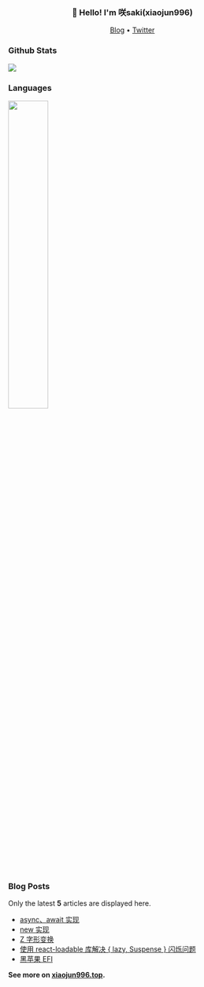 <h3 align="center">👋 Hello! I'm 咲saki(xiaojun996)</h3>

<p align="center">
  <a target="_blank" href="https://www.xiaojun996.top/">Blog</a> •
  <a target="_blank" href="https://twitter.com/Luka_ai">Twitter</a>
</p>

### Github Stats

<a href="https://github.com/xiaojun996">
<img src="https://github-readme-stats.vercel.app/api?username=xiaojun996">
</a>

### Languages

<a href="https://github.com/xiaojun996">
<img src="https://github-readme-stats.vercel.app/api/top-langs/?username=xiaojun996" style="width: 40%; max-width: 40%; min-width: 40%;">
</a>

### Blog Posts

Only the latest **5** articles are displayed here.

- [async、await 实现](https://xiaojun996.top/pages/69ae26/)
- [new 实现](https://xiaojun996.top/pages/b254ff/)
- [Z 字形变换](https://xiaojun996.top/pages/c357bf/)
- [使用 react-loadable 库解决 { lazy, Suspense } 闪烁问题](https://xiaojun996.top/pages/6e530c/)
- [黑苹果 EFI](https://xiaojun996.top/pages/b8569d/)

**See more on [xiaojun996.top](https://www.xiaojun996.top).**
